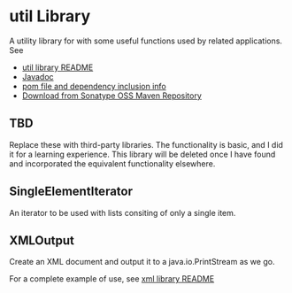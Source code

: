 # util Library
A utility library for with some useful functions used by related applications.
See
* [util library README](util/README.md)
* [Javadoc](https://javadoc.io/doc/io.github.jmcleodfoss/util)
* [pom file and dependency inclusion info](https://search.maven.org/artifact/io.github.jmcleodfoss/util/1.0.0/pom)
* [Download from Sonatype OSS Maven Repository](https://repo1.maven.org/maven2/io/github/jmcleodfoss/util/1.0.0/)

## TBD
Replace these with third-party libraries. The functionality is basic, and I did it for a learning experience. This library will be deleted once I have found and incorporated the equivalent functionality elsewhere.

## SingleElementIterator
An iterator to be used with lists consiting of only a single item.

## XMLOutput
Create an XML document and output it to a java.io.PrintStream as we go.

For a complete example of use, see [xml library README](../xml/README.md)
